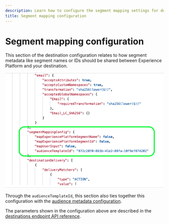 ```yaml
---
description: Learn how to configure the segment mapping settings for destinations built with Destination SDK.
title: Segment mapping configuration
---
```


# Segment mapping configuration

This section of the destination configuration relates to how segment metadata like segment names or IDs should be shared between Experience Platform and your destination.

![Segment mapping configuration section](assets/segment-mapping-configuration.png)

Through the `audienceTemplateId`, this section also ties together this configuration with the [audience metadata configuration](./audience-metadata-management.md).

The parameters shown in the configuration above are described in the [destinations endpoint API reference](./destination-configuration-api.md).